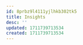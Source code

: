 ```yaml
---
id: 8prbz9l4111yjlhkb302tk5
title: Insights
desc: ''
updated: 1711739713534
created: 1711739713534
---
```

